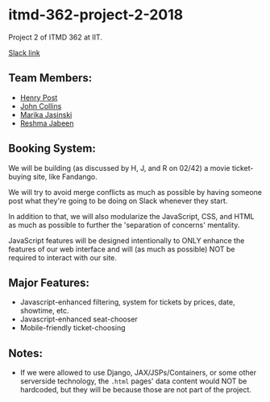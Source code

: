 # itmd-362-project-2-2018
Project 2 of ITMD 362 at IIT.

[Slack link](https://itmd-362.slack.com)

## Team Members:

- [Henry Post](http://henryfbp.me)
- [John Collins](https://jcollins17.github.io/)
- [Marika Jasinski](https://marikajasinski.github.io)
- [Reshma Jabeen](http://reshmajabeen.me)

## Booking System:

We will be building (as discussed by H, J, and R on 02/42) a movie ticket-buying
site, like Fandango.

We will try to avoid merge conflicts as much as possible by having someone post
what they're going to be doing on Slack whenever they start.

In addition to that, we will also modularize the JavaScript, CSS, and HTML as
much as possible to further the 'separation of concerns' mentality.

JavaScript features will be designed intentionally to ONLY enhance the features
of our web interface and will (as much as possible) NOT be required to interact
with our site.

## Major Features:

- Javascript-enhanced filtering, system for tickets by prices, date, showtime,
  etc.
- Javascript-enhanced seat-chooser
- Mobile-friendly ticket-choosing

## Notes:

- If we were allowed to use Django, JAX/JSPs/Containers, or some other
  serverside technology, the `.html` pages' data content would NOT be hardcoded,
  but they will be because those are not part of the project.
